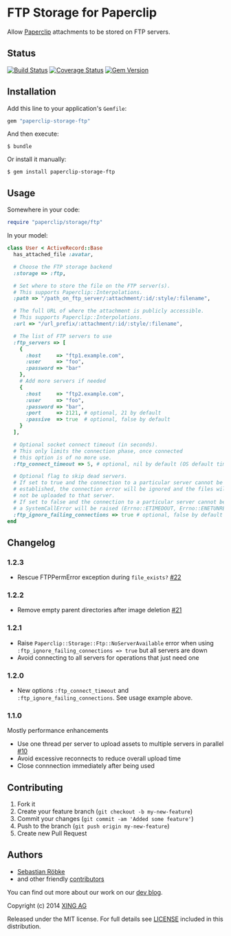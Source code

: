 # FTP Storage for Paperclip

Allow [Paperclip](https://github.com/thoughtbot/paperclip) attachments
to be stored on FTP servers.

## Status

[![Build Status](https://secure.travis-ci.org/xing/paperclip-storage-ftp.png)](http://travis-ci.org/xing/paperclip-storage-ftp)
[![Coverage Status](https://coveralls.io/repos/xing/paperclip-storage-ftp/badge.png?branch=master)](https://coveralls.io/r/xing/paperclip-storage-ftp?branch=master)
[![Gem Version](https://badge.fury.io/rb/paperclip-storage-ftp.png)](http://badge.fury.io/rb/paperclip-storage-ftp)

## Installation

Add this line to your application's `Gemfile`:

```ruby
gem "paperclip-storage-ftp"
```

And then execute:

    $ bundle

Or install it manually:

    $ gem install paperclip-storage-ftp

## Usage

Somewhere in your code:

```ruby
require "paperclip/storage/ftp"
```

In your model:

```ruby
class User < ActiveRecord::Base
  has_attached_file :avatar,

  # Choose the FTP storage backend
  :storage => :ftp,

  # Set where to store the file on the FTP server(s).
  # This supports Paperclip::Interpolations.
  :path => "/path_on_ftp_server/:attachment/:id/:style/:filename",

  # The full URL of where the attachment is publicly accessible.
  # This supports Paperclip::Interpolations.
  :url => "/url_prefix/:attachment/:id/:style/:filename",

  # The list of FTP servers to use
  :ftp_servers => [
    {
      :host     => "ftp1.example.com",
      :user     => "foo",
      :password => "bar"
    },
    # Add more servers if needed
    {
      :host     => "ftp2.example.com",
      :user     => "foo",
      :password => "bar",
      :port     => 2121, # optional, 21 by default
      :passive  => true  # optional, false by default
    }
  ],

  # Optional socket connect timeout (in seconds).
  # This only limits the connection phase, once connected
  # this option is of no more use.
  :ftp_connect_timeout => 5, # optional, nil by default (OS default timeout)

  # Optional flag to skip dead servers.
  # If set to true and the connection to a particular server cannot be
  # established, the connection error will be ignored and the files will
  # not be uploaded to that server.
  # If set to false and the connection to a particular server cannot be established,
  # a SystemCallError will be raised (Errno::ETIMEDOUT, Errno::ENETUNREACH, etc.).
  :ftp_ignore_failing_connections => true # optional, false by default
end
```

## Changelog

### 1.2.3

* Rescue FTPPermError exception during `file_exists?` [#22](https://github.com/xing/paperclip-storage-ftp/pull/22)

### 1.2.2

* Remove empty parent directories after image deletion [#21](https://github.com/xing/paperclip-storage-ftp/pull/21)

### 1.2.1

* Raise `Paperclip::Storage::Ftp::NoServerAvailable` error when using `:ftp_ignore_failing_connections => true` but all servers are down
* Avoid connecting to all servers for operations that just need one

### 1.2.0

* New options `:ftp_connect_timeout` and `:ftp_ignore_failing_connections`. See usage example above.

### 1.1.0

Mostly performance enhancements

* Use one thread per server to upload assets to multiple servers in parallel [#10](https://github.com/xing/paperclip-storage-ftp/issues/10)
* Avoid excessive reconnects to reduce overall upload time
* Close connnection immediately after being used

## Contributing

1. Fork it
2. Create your feature branch (`git checkout -b my-new-feature`)
3. Commit your changes (`git commit -am 'Added some feature'`)
4. Push to the branch (`git push origin my-new-feature`)
5. Create new Pull Request

## Authors

* [Sebastian Röbke](https://github.com/boosty)
* and other friendly [contributors](https://github.com/xing/paperclip-storage-ftp/graphs/contributors)

You can find out more about our work on our [dev blog](http://devblog.xing.com).

Copyright (c) 2014 [XING AG](http://www.xing.com)

Released under the MIT license. For full details see [LICENSE](https://github.com/xing/paperclip-storage-ftp/blob/master/LICENSE)
included in this distribution.
